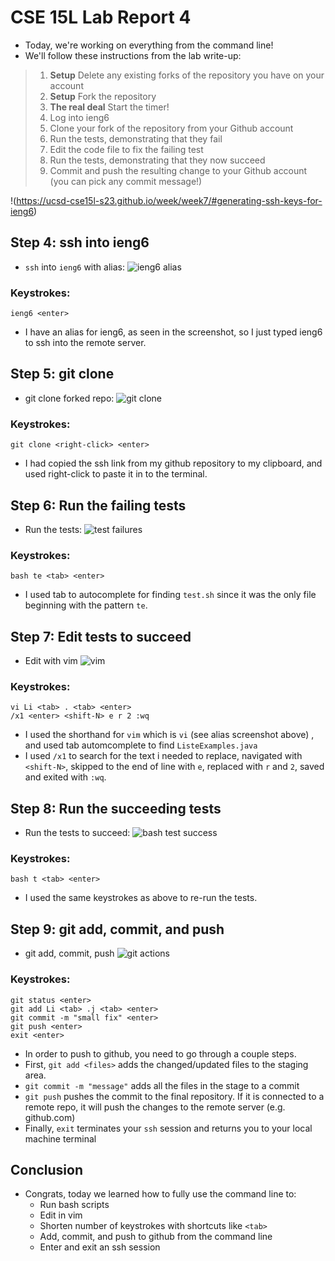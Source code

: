 # CSE 15L Lab Report 4
- Today, we're working on everything from the command line!
- We'll follow these instructions from the lab write-up:

> 1.  **Setup** Delete any existing forks of the repository you have on your account
> 2.  **Setup** Fork the repository
> 3.  **The real deal** Start the timer!
> 4.  Log into ieng6
> 5.  Clone your fork of the repository from your Github account
> 6.  Run the tests, demonstrating that they fail
> 7.  Edit the code file to fix the failing test
> 8.  Run the tests, demonstrating that they now succeed
> 9.  Commit and push the resulting change to your Github account (you can pick any commit message!) 

!(https://ucsd-cse15l-s23.github.io/week/week7/#generating-ssh-keys-for-ieng6)

## Step 4: ssh into ieng6
- `ssh` into `ieng6` with alias: ![ieng6 alias](img/lab4ieng6alias.png)
###  Keystrokes:
```
ieng6 <enter>
```
- I have an alias for ieng6, as seen in the screenshot, so I just typed ieng6 to ssh into the remote server.


## Step 5: git clone
- git clone forked repo: ![git clone](img/lab4gitClone.png)
### Keystrokes:
```
git clone <right-click> <enter>
```
- I had copied the ssh link from my github repository to my clipboard, and used right-click to paste it in to the terminal.

## Step 6: Run the failing tests
- Run the tests: ![test failures](img/lab4TestFail.png)

### Keystrokes:
```
bash te <tab> <enter>
```
- I used tab to autocomplete for finding `test.sh` since it was the only file beginning with the pattern `te`. 

## Step 7: Edit tests to succeed
- Edit with vim ![vim](img/lab4vim.png)
### Keystrokes:
```
vi Li <tab> . <tab> <enter>
/x1 <enter> <shift-N> e r 2 :wq
```
- I used the shorthand for `vim` which is `vi` (see alias screenshot above) , and used tab automcomplete to find `ListeExamples.java`
- I used `/x1` to search for the text i needed to replace, navigated with `<shift-N>`, skipped to the end of line with `e`, replaced with `r` and `2`, saved and exited with `:wq`.

## Step 8: Run the succeeding tests
- Run the tests to succeed: ![bash test success](img/lab4TestSuccess.png)

### Keystrokes:
```
bash t <tab> <enter>
```
- I used the same keystrokes as above to re-run the tests.

## Step 9: git add, commit, and push
- git add, commit, push ![git actions](img/lab4git.png)

### Keystrokes:
```
git status <enter>
git add Li <tab> .j <tab> <enter>
git commit -m "small fix" <enter>
git push <enter>
exit <enter>
```
- In order to push to github, you need to go through a couple steps.
- First, `git add <files>` adds the changed/updated files to the staging area.
- `git commit -m "message"` adds all the files in the stage to a commit 
- `git push` pushes the commit to the final repository. If it is connected to a remote repo, it will push the changes to the remote server (e.g. github.com)
- Finally, `exit` terminates your `ssh` session and returns you to your local machine terminal

## Conclusion
- Congrats, today we learned how to fully use the command line to:
	- Run bash scripts
	- Edit in vim
	- Shorten number of keystrokes with shortcuts like `<tab>` 
	- Add, commit, and push to github from the command line
	- Enter and exit an ssh session

